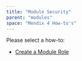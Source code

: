 ```yaml
---
title: "Module Security"
parent: "modules"
space: "Mendix 4 How-to's"
---
```

Please select a how-to:

*   [Create a Module Role](create-a-module-role)
